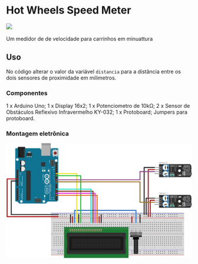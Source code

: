 # Hot Wheels Speed Meter
<div style="display: inline_block">
  <img src="https://img.shields.io/badge/Arduino-Uno-blue">
</div>

Um medidor de de velocidade para carrinhos em minuattura

## Uso

No código alterar o valor da variável ```distancia``` para a distância entre os dois sensores de proximidade em milimetros.

### Componentes

1 x Arduino Uno;
1 x Display 16x2;
1 x Potenciometro de 10kΩ;
2 x Sensor de Obstáculos Reflexivo Infravermelho KY-032;
1 x Protoboard;
Jumpers para protoboard.

### Montagem eletrônica

![hot-wheels-speed-meter](img/hot-wheels-speed-meter.svg)

